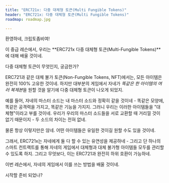 ```yaml
---
title: "ERC721x: 다중 대체형 토큰(Multi Fungible Tokens)"
header: "ERC721x: 다중 대체형 토큰(Multi Fungible Tokens)"
roadmap: roadmap.jpg

---
```


환영하네, 크립토좀비여!

이 중급 레슨에서, 우리는 **ERC721x 다중 대체형 토큰(Multi-Fungible Tokens)**에 대해 배울 것이네.

다중 대체형 토큰이 무엇인지, 궁금한가?

ERC721과 같은 대체 불가 토큰(Non-Fungible Tokens, NFT)에서는, 모든 아이템은 완전히 100% 고유한 것이네. 하지만 대부분의 게임에서 자네가 *똑같은 한 아이템의 여러 복제본*을 원할 것을 알기에 다중 대체형 토큰이 나오게 되었지.

예를 들어, 자네의 마스터 소드는 내 마스터 소드와 정확히 같을 것이네 - 똑같은 모양에, 똑같은 공격력을 가지고, 똑같은 기능을 가지지. 그러니 우리는 이러한 아이템들을 "대체형"이라고 부를 것이네. 우리가 우리의 마스터 소드들을 서로 교환할 때 거리낄 것이 없기 때문이지 - 두 소드의 차이는 전혀 없네.

물론 항상 이렇지만은 않네. 어떤 아이템들은 유일한 것이길 원할 수도 있을 것이네.

그래서, ERC721x는 자네에게 둘 다 할 수 있는 유연성을 제공하네 - 그리고 단 하나의 스마트 컨트랙트를 통해 자네의 게임에서 대체형과 대체 불가형 아이템들 모두를 관리할 수 있도록 하지. 그리고 무엇보다, 이는 ERC721과 완전히 하위 호환이 가능하네.

이번 레슨에서, 자네의 게임에서 이를 쓰는 방법을 배울 것이네.

시작할 준비 되었나?
